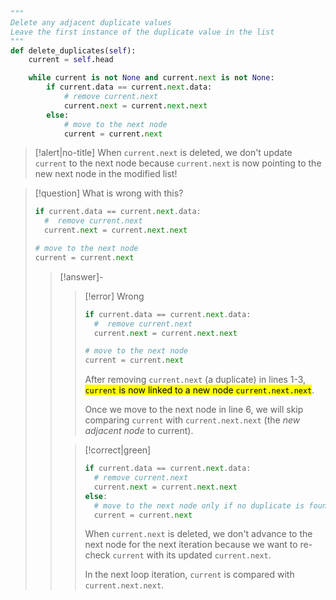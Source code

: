 ```python hl:12-14
"""
Delete any adjacent duplicate values
Leave the first instance of the duplicate value in the list
"""
def delete_duplicates(self):
    current = self.head

    while current is not None and current.next is not None:
        if current.data == current.next.data:
            # remove current.next
            current.next = current.next.next
        else:
            # move to the next node
            current = current.next
```

> [!alert|no-title]
> When `current.next` is deleted, we don't update `current` to the next node because `current.next` is now pointing to the new next node in the modified list!

> [!question]
> What is wrong with this?
> ```py ln=true
> if current.data == current.next.data:
> 	#  remove current.next
> 	current.next = current.next.next
> 
> # move to the next node
> current = current.next
> ```
>
> > [!answer]-
> >
> > > [!error] Wrong
> > >
> > > ```py ln=true info:3 error:5-6
> > > if current.data == current.next.data:
> > > 	#  remove current.next
> > > 	current.next = current.next.next
> > > 
> > > # move to the next node
> > > current = current.next
> > > ```
> > > After removing `current.next` (a duplicate) in lines 1-3, <mark class="grey">`current` is now linked to a new node `current.next.next`</mark>.
> > >
> > > Once we move to the next node in line 6, we will skip comparing `current` with `current.next.next` (the *new adjacent node* to current).
> >
> > > [!correct|green]
> > >
> > > ```py ln=true success:4-6
> > > if current.data == current.next.data:
> > > 	# remove current.next 
> > > 	current.next = current.next.next
> > > else:
> > > 	# move to the next node only if no duplicate is found
> > > 	current = current.next
> > > ```
> > >
> > > When `current.next` is deleted, we don't advance to the next node for the next iteration because we want to re-check `current` with its updated `current.next`.
> > >
> > > In the next loop iteration, `current` is compared with `current.next.next`.
> > >